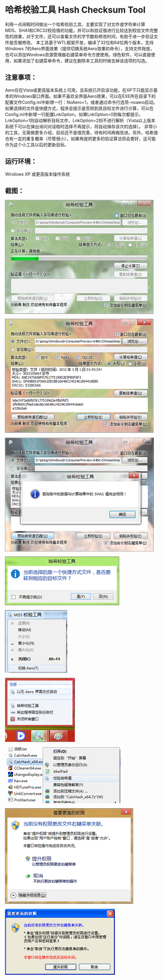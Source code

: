 # 哈希校验工具 Hash Checksum Tool

利用一点闲暇时间做出一个哈希校验工具，主要实现了对文件或字符串计算MD5、SHA1和CRC32校验值的功能，并可以和验证值进行比较达到校验文件完整性的效果，对于文件，还可以查看文件的字节数和修改时间，有助于进一步验证文件是否被修改。
本工具基于WTL框架开发，编译了32位和64位两个版本，支持Windows 7的Aero界面效果（提供切换系统Aero效果的命令），支持文件拖放，也可以添加Windows资源管理器右键菜单命令方便使用。绿色软件，可以直接使用，如果添加了右键菜单命令，建议在删除本工具的时候去掉该选项的勾选。

## 注意事项：
Aero仅在Vista或更高版本系统上可用，且系统已开启该功能，在XP下只能显示基本的Windows窗口界面。如果不喜欢全界面Aero效果，可以在EXE所在目录下的配置文件Config.ini中新增一行：NoAero=1，或者通过命令行选项-noaero启动。
如果选择的文件是快捷方式，程序会提示是否转到其目标文件进行计算，可以在Config.ini中新增一行配置LnkOption，如果LnkOption=0则每次都提示，LnkOption=1则自动解析目标文件，LnkOption=2则不进行解析（Vista以上版本系统下可以在弹出询问对话框时选择不再提示，将自动保存该次的选择）。
非常小的工具，无需做更多介绍，目前还不是很完善，待有时间再做改进。另外，哈希值也有一定的重复概率（尽管很小），如果再提供更多的验证算法将会更好，这可能作为这个小工具以后的更新目标。

## 运行环境：
Windows XP 或更高版本操作系统

## 截图：
![image](https://raw.githubusercontent.com/singun-lxd/CalcHash/master/ScreenShots/001.png)

![image](https://raw.githubusercontent.com/singun-lxd/CalcHash/master/ScreenShots/002.png)

![image](https://raw.githubusercontent.com/singun-lxd/CalcHash/master/ScreenShots/003.png)

![image](https://raw.githubusercontent.com/singun-lxd/CalcHash/master/ScreenShots/004.png)

![image](https://raw.githubusercontent.com/singun-lxd/CalcHash/master/ScreenShots/005.png)

![image](https://raw.githubusercontent.com/singun-lxd/CalcHash/master/ScreenShots/006.png)

![image](https://raw.githubusercontent.com/singun-lxd/CalcHash/master/ScreenShots/007.png)

![image](https://raw.githubusercontent.com/singun-lxd/CalcHash/master/ScreenShots/008.png)

![image](https://raw.githubusercontent.com/singun-lxd/CalcHash/master/ScreenShots/009.png)
